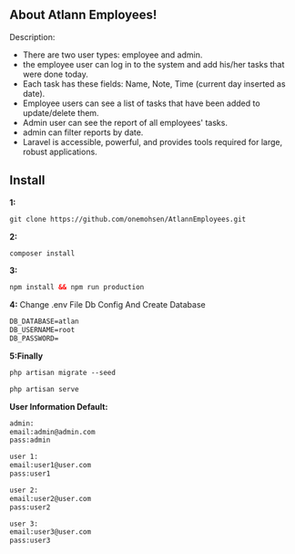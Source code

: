 

## About Atlann Employees!

Description:

- There are two user types: employee and admin.
- the employee user can log in to the system and add his/her tasks that were done today.
- Each task has these fields: Name, Note, Time (current day inserted as date).
- Employee users can see a list of tasks that have been added to update/delete them.
- Admin user can see the report of all employees' tasks.
- admin can filter reports by date.
- Laravel is accessible, powerful, and provides tools required for large, robust applications.

## Install

**1:**
```html
git clone https://github.com/onemohsen/AtlannEmployees.git
```

**2:**
```html
composer install
```

**3:**
```html
npm install && npm run production
```

**4:**
Change .env File Db Config And Create Database
```html
DB_DATABASE=atlan
DB_USERNAME=root
DB_PASSWORD=
```

**5:Finally**
```html
php artisan migrate --seed

php artisan serve
```
**User Information Default:**
```html
admin:
email:admin@admin.com
pass:admin

user 1:
email:user1@user.com
pass:user1

user 2:
email:user2@user.com
pass:user2

user 3:
email:user3@user.com
pass:user3

```
